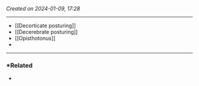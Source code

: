 *Created on 2024-01-09, 17:28* 

---
- [[Decorticate posturing]]
- [[Decerebrate posturing]]
- [[Opisthotonus]]
- 

---
### *Related
- 